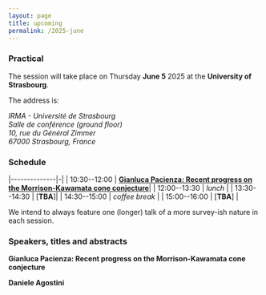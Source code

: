 ```yaml
---
layout: page
title: upcoming
permalink: /2025-june
---
```


### Practical

The session will take place on Thursday **June 5** 2025 at the **University of Strasbourg**. 

The address is:
<address>
IRMA - Université de Strasbourg<br>
Salle de conférence (ground floor)<br>
10, rue du Général Zimmer<br>
67000 Strasbourg, France<br>
</address>


### Schedule

|--------------|-|
| 10:30--12:00 | [**Gianluca Pacienza: Recent progress on the Morrison-Kawamata cone conjecture**](#pacienza)|
| 12:00--13:30 | _lunch_ |
| 13:30--14:30 | [**TBA**]|
| 14:30--15:00 | _coffee break_ |
| 15:00--16:00 | [**TBA**] |

We intend to always feature one (longer) talk of a more survey-ish nature in each session.

### Speakers, titles and abstracts

**Gianluca Pacienza: Recent progress on the Morrison-Kawamata cone conjecture**
<a name="pacienza"></a>

**Daniele Agostini**
<a name="agostini"></a>
